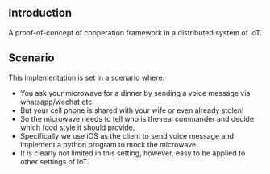 Introduction
------------

A proof-of-concept of cooperation framework in a distributed system of IoT.

Scenario
--------

This implementation is set in a scenario where:

- You ask your microwave for a dinner by sending a voice message via whatsapp/wechat etc.
- But your cell phone is shared with your wife or even already stolen!
- So the microwave needs to tell who is the real commander and decide which food style it should provide.
- Specifically we use iOS as the client to send voice message and implement a python program to mock the microwave.
- It is clearly not limited in this setting, however, easy to be applied to other settings of IoT.

